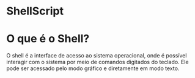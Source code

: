 # ShellScript

# O que é o Shell? #

O shell é a interface de acesso ao sistema operacional, onde é possível interagir com o sistema por meio de comandos digitados do teclado. Ele pode ser acessado pelo modo gráfico e diretamente em modo texto.

